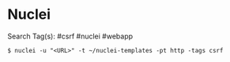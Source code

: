 # Nuclei

Search Tag(s): #csrf #nuclei #webapp

`$ nuclei -u "<URL>" -t ~/nuclei-templates -pt http -tags csrf`